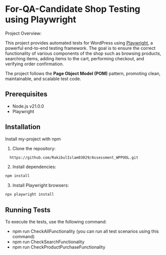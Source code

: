 
# For-QA-Candidate Shop Testing using Playwright
Project Overview:

This project provides automated tests for WordPress using [Playwright](https://playwright.dev/), a powerful end-to-end testing framework. The goal is to ensure the correct functionality of various components of the shop such as browsing products, searching items, adding items to the cart, performing checkout, and verifying order confirmation.

The project follows the **Page Object Model (POM)** pattern, promoting clean, maintainable, and scalable test code.
## Prerequisites

* Node.js v21.0.0
* Playwright
## Installation

Install my-project with npm
1. Clone the repository:
```bash
  https://github.com/RakibulIslam03029/Assessment_WPPOOL.git

```
2. Install dependencies:
```bash
npm install

```
3. Install Playwright browsers:
```bash
npx playwright install

```
## Running Tests

To execute the tests, use the following command:

  * npm run CheckAllFunctionality (you can run all test scenarios using this command)
  * npm run CheckSearchFunctionality
  * npm run CheckProductPurchaseFunctionality

  



